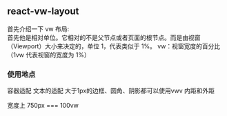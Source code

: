 ## react-vw-layout

首先介绍一下 vw 布局:  
首先他是相对单位。它相对的不是父节点或者页面的根节点。而是由视窗（Viewport）大小来决定的，单位 1，代表类似于 1%。
vw：视窗宽度的百分比（1vw 代表视窗的宽度为 1%）


### 使用地点
容器适配
文本的适配
大于1px的边框、圆角、阴影都可以使用vwv
内距和外距

宽度上 750px === 100vw
